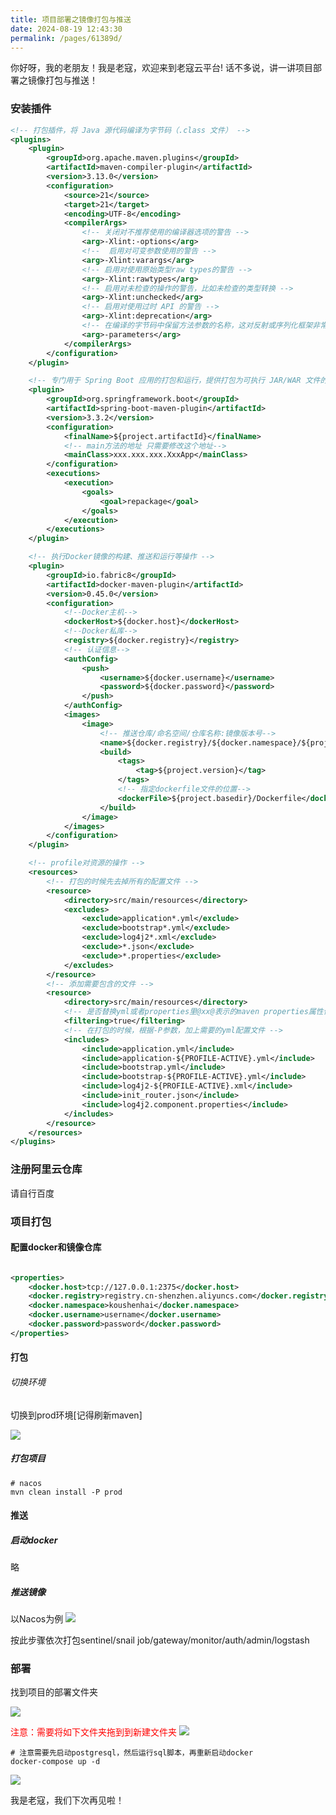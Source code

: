 ```yaml
---
title: 项目部署之镜像打包与推送
date: 2024-08-19 12:43:30
permalink: /pages/61389d/
---
```


你好呀，我的老朋友！我是老寇，欢迎来到老寇云平台!
话不多说，讲一讲项目部署之镜像打包与推送！

### 安装插件

```xml
<!-- 打包插件，将 Java 源代码编译为字节码（.class 文件） -->
<plugins>
	<plugin>
		<groupId>org.apache.maven.plugins</groupId>
		<artifactId>maven-compiler-plugin</artifactId>
		<version>3.13.0</version>
		<configuration>
			<source>21</source>
			<target>21</target>
			<encoding>UTF-8</encoding>
			<compilerArgs>
				<!-- 关闭对不推荐使用的编译器选项的警告 -->
				<arg>-Xlint:-options</arg>
				<!--  启用对可变参数使用的警告 -->
				<arg>-Xlint:varargs</arg>
				<!-- 启用对使用原始类型raw types的警告 -->
				<arg>-Xlint:rawtypes</arg>
				<!-- 启用对未检查的操作的警告，比如未检查的类型转换 -->
				<arg>-Xlint:unchecked</arg>
				<!-- 启用对使用过时 API 的警告 -->
				<arg>-Xlint:deprecation</arg>
				<!-- 在编译的字节码中保留方法参数的名称，这对反射或序列化框架非常有用 -->
				<arg>-parameters</arg>
			</compilerArgs>
		</configuration>
	</plugin>

	<!-- 专门用于 Spring Boot 应用的打包和运行，提供打包为可执行 JAR/WAR 文件的功能，还可以在开发过程中直接运行应用 -->
	<plugin>
		<groupId>org.springframework.boot</groupId>
		<artifactId>spring-boot-maven-plugin</artifactId>
		<version>3.3.2</version>
		<configuration>
			<finalName>${project.artifactId}</finalName>
			<!-- main方法的地址 只需要修改这个地址-->
			<mainClass>xxx.xxx.xxx.XxxApp</mainClass>
		</configuration>
		<executions>
			<execution>
				<goals>
					<goal>repackage</goal>
				</goals>
			</execution>
		</executions>
	</plugin>

	<!-- 执行Docker镜像的构建、推送和运行等操作 -->
	<plugin>
		<groupId>io.fabric8</groupId>
		<artifactId>docker-maven-plugin</artifactId>
		<version>0.45.0</version>
		<configuration>
			<!--Docker主机-->
			<dockerHost>${docker.host}</dockerHost>
			<!--Docker私库-->
			<registry>${docker.registry}</registry>
			<!-- 认证信息-->
			<authConfig>
				<push>
					<username>${docker.username}</username>
					<password>${docker.password}</password>
				</push>
			</authConfig>
			<images>
				<image>
					<!-- 推送仓库/命名空间/仓库名称:镜像版本号-->
					<name>${docker.registry}/${docker.namespace}/${project.artifactId}:${project.version}</name>
					<build>
						<tags>
							<tag>${project.version}</tag>
						</tags>
						<!-- 指定dockerfile文件的位置-->
						<dockerFile>${project.basedir}/Dockerfile</dockerFile>
					</build>
				</image>
			</images>
		</configuration>
	</plugin>

	<!-- profile对资源的操作 -->
	<resources>
		<!-- 打包的时候先去掉所有的配置文件 -->
		<resource>
			<directory>src/main/resources</directory>
			<excludes>
				<exclude>application*.yml</exclude>
				<exclude>bootstrap*.yml</exclude>
				<exclude>log4j2*.xml</exclude>
				<exclude>*.json</exclude>
				<exclude>*.properties</exclude>
			</excludes>
		</resource>
		<!-- 添加需要包含的文件 -->
		<resource>
			<directory>src/main/resources</directory>
			<!-- 是否替换yml或者properties里@xx@表示的maven properties属性值 -->
			<filtering>true</filtering>
			<!-- 在打包的时候，根据-P参数，加上需要的yml配置文件 -->
			<includes>
				<include>application.yml</include>
				<include>application-${PROFILE-ACTIVE}.yml</include>
				<include>bootstrap.yml</include>
				<include>bootstrap-${PROFILE-ACTIVE}.yml</include>
				<include>log4j2-${PROFILE-ACTIVE}.xml</include>
				<include>init_router.json</include>
				<include>log4j2.component.properties</include>
			</includes>
		</resource>
	</resources>
</plugins>
```

### 注册阿里云仓库

请自行百度

### 项目打包

#### 配置docker和镜像仓库

```xml

<properties>
	<docker.host>tcp://127.0.0.1:2375</docker.host>
	<docker.registry>registry.cn-shenzhen.aliyuncs.com</docker.registry>
	<docker.namespace>koushenhai</docker.namespace>
	<docker.username>username</docker.username>
	<docker.password>password</docker.password>
</properties>
```

#### 打包

###### 切换环境

切换到prod环境[记得刷新maven]

<img src="/img/项目部署之镜像打包与推送/img.png"/>

##### 打包项目

```shell
# nacos
mvn clean install -P prod
```

#### 推送

##### 启动docker

略

##### 推送镜像

以Nacos为例
<img src="/img/项目部署之镜像打包与推送/img_1.png"/>

按此步骤依次打包sentinel/snail job/gateway/monitor/auth/admin/logstash

### 部署

找到项目的部署文件夹

<img src="/img/项目部署之镜像打包与推送/img_3.png"/>

<font color="red">注意：需要将如下文件夹拖到到新建文件夹</font>
<img src="/img/项目部署之镜像打包与推送/img_2.png"/>

```shell
# 注意需要先启动postgresql，然后运行sql脚本，再重新启动docker
docker-compose up -d
```

<img src="/img/项目部署之镜像打包与推送/img_4.png"/>

我是老寇，我们下次再见啦！
